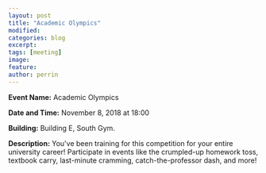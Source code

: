 ```yaml
---
layout: post
title: "Academic Olympics"
modified:
categories: blog
excerpt: 
tags: [meeting]
image:
feature:  
author: perrin
---
```


<b>Event Name:</b> Academic Olympics

<b>Date and Time:</b> November 8, 2018 at 18:00

<b>Building:</b> Building E, South Gym.

<b>Description:</b> You've been training for this competition for your entire university career! Participate in events like the crumpled-up homework toss, textbook carry, last-minute cramming, catch-the-professor dash, and more!
